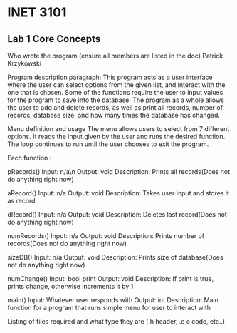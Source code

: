 # INET 3101

## Lab 1 Core Concepts

Who wrote the program (ensure all members are listed in the doc)
Patrick Krzykowski

Program description paragraph:
This program acts as a user interface where the user can select options from the given list, 
and interact with the one that is chosen. Some of the functions require the user to input values 
for the program to save into the database. The program as a whole allows the user to add and 
delete records, as well as print all records, number of records, database size, and how many times
the database has changed.

Menu definition and usage
The menu allows users to select from 7 different options. It reads the input given by the user and 
runs the desired function. The loop continues to run until the user chooses to exit the program.

Each function :

pRecords()
Input: n/a\n
Output: void
Description: Prints all records(Does not do anything right now)

aRecord()
Input: n/a
Output: void
Description: Takes user input and stores it as record

dRecord()
Input: n/a
Output: void
Description: Deletes last record(Does not do anything right now)

numRecords()
Input: n/a
Output: void
Description: Prints number of records(Does not do anything right now)

sizeDB()
Input: n/a
Output: void
Description: Prints size of database(Does not do anything right now)

numChange()
Input: bool print
Output: void
Description: If print is true, prints change, otherwise increments it by 1

main()
Input: Whatever user responds with
Output: int
Description: Main function for a program that runs simple menu for user to interact with

Listing of files required and what type they are (.h header, .c c code, etc..)
